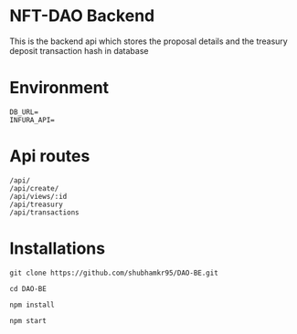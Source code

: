# NFT-DAO Backend

This is the backend api which stores the proposal details and the treasury deposit transaction hash in database

# Environment

```
DB_URL=
INFURA_API=
```

# Api routes

```
/api/
/api/create/
/api/views/:id
/api/treasury
/api/transactions
```

# Installations

```
git clone https://github.com/shubhamkr95/DAO-BE.git

cd DAO-BE

npm install

npm start
```
